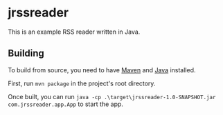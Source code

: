 # jrssreader

This is an example RSS reader written in Java.

## Building

To build from source, you need to have [Maven](https://maven.apache.org/download.cgi) and [Java](https://www.oracle.com/java/technologies/downloads/) installed.

First, run `mvn package` in the project's root directory.

Once built, you can run `java -cp .\target\jrssreader-1.0-SNAPSHOT.jar com.jrssreader.app.App` to start the app.
